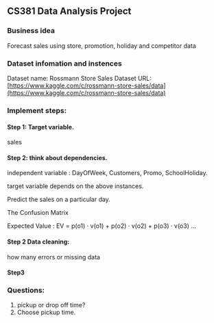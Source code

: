 ## CS381 Data Analysis Project

### Business idea
Forecast sales using store, promotion, holiday and competitor data

### Dataset infomation and instences

Dataset name: Rossmann Store Sales
Dataset URL: [https://www.kaggle.com/c/rossmann-store-sales/data](https://www.kaggle.com/c/rossmann-store-sales/data)


### Implement steps:
#### Step 1:  Target variable.

sales

#### Step 2:  think about dependencies.

independent variable : DayOfWeek, Customers, Promo, SchoolHoliday.  

target variable depends on the above instances.

Predict the sales on a particular day.

The Confusion Matrix 

Expected Value :
EV = p(o1) · v(o1) + p(o2) · v(o2) + p(o3) · v(o3) ... 
   
#### Step 2 Data cleaning:
how many errors  or missing data

#### Step3

### Questions: 
1. pickup or drop off time?
2. Choose pickup time.

